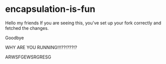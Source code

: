 # encapsulation-is-fun

Hello my friends
If you are seeing this, you've set up your fork correctly and fetched the changes.




Goodbye







WHY ARE YOU RUNNING!!!??!???!?


ARWSFGEWSRGRESG